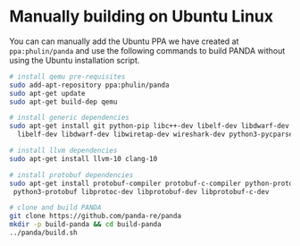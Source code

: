 # Manually building on Ubuntu Linux

You can can manually add the Ubuntu PPA we have created at `ppa:phulin/panda`
and use the following commands to build PANDA without using the Ubuntu
installation script.

```sh
# install qemu pre-requisites
sudo add-apt-repository ppa:phulin/panda
sudo apt-get update
sudo apt-get build-dep qemu

# install generic dependencies
sudo apt-get install git python-pip libc++-dev libelf-dev libdwarf-dev \
  libelf-dev libdwarf-dev libwiretap-dev wireshark-dev python3-pycparser

# install llvm dependencies
sudo apt-get install llvm-10 clang-10

# install protobuf dependencies
sudo apt-get install protobuf-compiler protobuf-c-compiler python-protobuf \
 python3-protobuf libprotoc-dev libprotobuf-dev libprotobuf-c-dev

# clone and build PANDA
git clone https://github.com/panda-re/panda
mkdir -p build-panda && cd build-panda
../panda/build.sh
```

